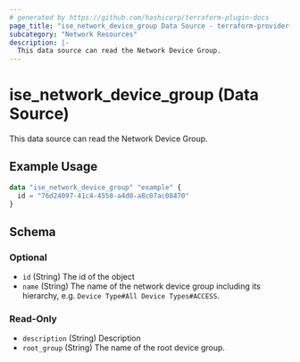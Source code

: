 ```yaml
---
# generated by https://github.com/hashicorp/terraform-plugin-docs
page_title: "ise_network_device_group Data Source - terraform-provider-ise"
subcategory: "Network Resources"
description: |-
  This data source can read the Network Device Group.
---
```


# ise_network_device_group (Data Source)

This data source can read the Network Device Group.

## Example Usage

```terraform
data "ise_network_device_group" "example" {
  id = "76d24097-41c4-4558-a4d0-a8c07ac08470"
}
```

<!-- schema generated by tfplugindocs -->
## Schema

### Optional

- `id` (String) The id of the object
- `name` (String) The name of the network device group including its hierarchy, e.g. `Device Type#All Device Types#ACCESS`.

### Read-Only

- `description` (String) Description
- `root_group` (String) The name of the root device group.
